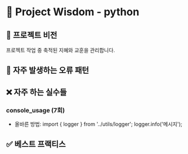 # 🧠 Project Wisdom - python

## 📌 프로젝트 비전
프로젝트 작업 중 축적된 지혜와 교훈을 관리합니다.

## 🐛 자주 발생하는 오류 패턴

## ❌ 자주 하는 실수들

### console_usage (7회)
- 올바른 방법: import { logger } from '../utils/logger'; logger.info('메시지');

## ✅ 베스트 프랙티스
